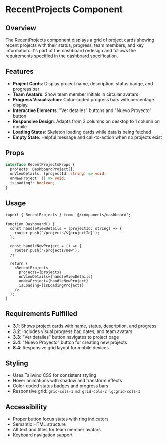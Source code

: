 # RecentProjects Component

## Overview
The RecentProjects component displays a grid of project cards showing recent projects with their status, progress, team members, and key information. It's part of the dashboard redesign and follows the requirements specified in the dashboard specification.

## Features
- **Project Cards**: Display project name, description, status badge, and progress bar
- **Team Avatars**: Show team member initials in circular avatars
- **Progress Visualization**: Color-coded progress bars with percentage display
- **Interactive Elements**: "Ver detalles" buttons and "Nuevo Proyecto" button
- **Responsive Design**: Adapts from 3 columns on desktop to 1 column on mobile
- **Loading States**: Skeleton loading cards while data is being fetched
- **Empty State**: Helpful message and call-to-action when no projects exist

## Props
```typescript
interface RecentProjectsProps {
  projects: DashboardProject[];
  onViewDetails: (projectId: string) => void;
  onNewProject: () => void;
  isLoading?: boolean;
}
```

## Usage
```tsx
import { RecentProjects } from '@/components/dashboard';

function Dashboard() {
  const handleViewDetails = (projectId: string) => {
    router.push(`/projects/${projectId}`);
  };

  const handleNewProject = () => {
    router.push('/projects/new');
  };

  return (
    <RecentProjects
      projects={projects}
      onViewDetails={handleViewDetails}
      onNewProject={handleNewProject}
      isLoading={isLoadingProjects}
    />
  );
}
```

## Requirements Fulfilled
- **3.1**: Shows project cards with name, status, description, and progress
- **3.2**: Includes visual progress bar, dates, and team avatars
- **3.3**: "Ver detalles" button navigates to project page
- **3.4**: "Nuevo Proyecto" button for creating new projects
- **8.4**: Responsive grid layout for mobile devices

## Styling
- Uses Tailwind CSS for consistent styling
- Hover animations with shadow and transform effects
- Color-coded status badges and progress bars
- Responsive grid: `grid-cols-1 md:grid-cols-2 lg:grid-cols-3`

## Accessibility
- Proper button focus states with ring indicators
- Semantic HTML structure
- Alt text and titles for team member avatars
- Keyboard navigation support